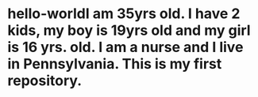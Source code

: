 # hello-worldI am 35yrs old. I have 2 kids, my boy is 19yrs old and my girl is 16 yrs. old. I am a nurse and I live in Pennsylvania. This is my first repository.
